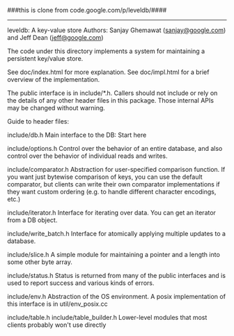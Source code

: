 ###this is clone from code.google.com/p/leveldb/####
* * *

leveldb: A key-value store
Authors: Sanjay Ghemawat (sanjay@google.com) and Jeff Dean (jeff@google.com)

The code under this directory implements a system for maintaining a
persistent key/value store.

See doc/index.html for more explanation.
See doc/impl.html for a brief overview of the implementation.

The public interface is in include/*.h.  Callers should not include or
rely on the details of any other header files in this package.  Those
internal APIs may be changed without warning.

Guide to header files:

include/db.h
    Main interface to the DB: Start here

include/options.h
    Control over the behavior of an entire database, and also
    control over the behavior of individual reads and writes.

include/comparator.h
    Abstraction for user-specified comparison function.  If you want
    just bytewise comparison of keys, you can use the default comparator,
    but clients can write their own comparator implementations if they
    want custom ordering (e.g. to handle different character
    encodings, etc.)

include/iterator.h
    Interface for iterating over data. You can get an iterator
    from a DB object.

include/write_batch.h
    Interface for atomically applying multiple updates to a database.

include/slice.h
    A simple module for maintaining a pointer and a length into some
    other byte array.

include/status.h
    Status is returned from many of the public interfaces and is used
    to report success and various kinds of errors.

include/env.h
    Abstraction of the OS environment.  A posix implementation of
    this interface is in util/env_posix.cc

include/table.h
include/table_builder.h
    Lower-level modules that most clients probably won't use directly
